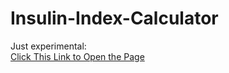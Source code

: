 # Insulin-Index-Calculator

Just experimental:  
[Click This Link to Open the Page](https://qarieast.github.io/insulin-index-calculator/)
